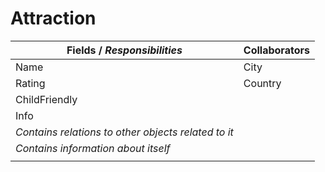 # Attraction

| Fields / *Responsibilities*                         | Collaborators |
| --------------------------------------------------- | ------------- |
| Name                                                | City          |
| Rating                                              | Country       |
| ChildFriendly                                       |               |
| Info                                                |               |
| *Contains relations to other objects related to it* |               |
| *Contains information about itself*                 |               |
|                                                     |               |

